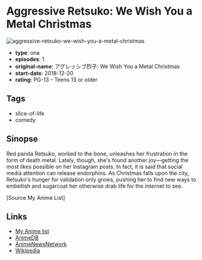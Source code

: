 # Aggressive Retsuko: We Wish You a Metal Christmas

![aggressive-retsuko-we-wish-you-a-metal-christmas](https://cdn.myanimelist.net/images/anime/1435/97291.jpg)

-   **type**: ona
-   **episodes**: 1
-   **original-name**: アグレッシブ烈子: We Wish You a Metal Christmas
-   **start-date**: 2018-12-20
-   **rating**: PG-13 - Teens 13 or older

## Tags

-   slice-of-life
-   comedy

## Sinopse

Red panda Retsuko, worked to the bone, unleashes her frustration in the form of death metal. Lately, though, she's found another joy—getting the most likes possible on her Instagram posts. In fact, it is said that social media attention can release endorphins. As Christmas falls upon the city, Retsuko's hunger for validation only grows, pushing her to find new ways to embellish and sugarcoat her otherwise drab life for the internet to see.

[Source My Anime List]

## Links

-   [My Anime list](https://myanimelist.net/anime/38815/Aggressive_Retsuko__We_Wish_You_a_Metal_Christmas)
-   [AnimeDB](http://anidb.info/perl-bin/animedb.pl?show=anime&aid=14531)
-   [AnimeNewsNetwork](http://www.animenewsnetwork.com/encyclopedia/anime.php?id=21677)
-   [Wikipedia](https://en.wikipedia.org/wiki/Aggretsuko)
